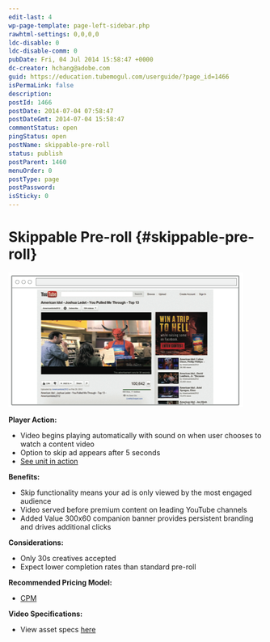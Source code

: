 ```yaml
---
edit-last: 4
wp-page-template: page-left-sidebar.php
rawhtml-settings: 0,0,0,0
ldc-disable: 0
ldc-disable-comm: 0
pubDate: Fri, 04 Jul 2014 15:58:47 +0000
dc-creator: hchang@adobe.com
guid: https://education.tubemogul.com/userguide/?page_id=1466
isPermaLink: false
description: 
postId: 1466
postDate: 2014-07-04 07:58:47
postDateGmt: 2014-07-04 15:58:47
commentStatus: open
pingStatus: open
postName: skippable-pre-roll
status: publish
postParent: 1460
menuOrder: 0
postType: page
postPassword: 
isSticky: 0
---
```


# Skippable Pre-roll {#skippable-pre-roll}

[ ![Skippable Pre-roll](assets/skippable-pre-roll.png)](assets/skippable-pre-roll.png)
  
**Player Action:**

* Video begins playing automatically with sound on when user chooses to watch a content video
* Option to skip ad appears after 5 seconds
* [See unit in action](https://www.tubemogul.com/marketing/showcase/pre-roll-skippable.html)

**Benefits:**

* Skip functionality means your ad is only viewed by the most engaged audience
* Video served before premium content on leading YouTube channels
* Added Value 300x60 companion banner&nbsp;provides persistent branding and drives additional clicks

**Considerations:**

* Only 30s creatives accepted
* Expect lower completion rates than standard pre-roll

**Recommended Pricing Model:**

* [CPM](../../../../user-guide/planning/ad-formats/performance-pricing.md)

**Video Specifications:**

* View asset specs [here](https://www.tubemogul.com/ad-specs/)

